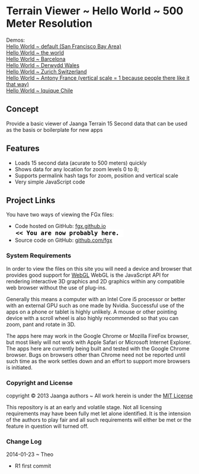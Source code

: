 Terrain Viewer ~ Hello World ~ 500 Meter Resolution
===================================================

Demos:  
[Hello World ~ default (San Francisco Bay Area)]( http://jaanga.github.io/terrain-viewer/hello-world/r1/hello-world.html )  
[Hello World ~ the world]( http://jaanga.github.io/terrain-viewer/hello-world/r1/hello-world.html#terrain/0#0#0#5 )  
[Hello World ~ Barcelona]( http://jaanga.github.io/terrain-viewer/hello-world/r1/hello-world.html#terrain-de15#64#47#10 )  
[Hello World ~ Derwydd Wales]( http://jaanga.github.io/terrain-viewer/hello-world/r1/hello-world.html#terrain-de15#62#42#15 )  
[Hello World ~ Zurich Switzerland]( http://jaanga.github.io/terrain-viewer/hello-world/r1/hello-world.html#terrain-de15#67#44#10 )  
[Hello World ~ Antony France (vertical scale = 1 because people there like it that way)]( http://jaanga.github.io/terrain-viewer/hello-world/r1/hello-world.html#terrain-de15#64#44#2 )  
[Hello World ~ Iquique Chile]( http://jaanga.github.io/terrain-viewer/hello-world/r1/hello-world.html#terrain-de15#39#71#14 )  


## Concept

Provide a basic viewer of Jaanga Terrain 15 Second data that can be used as the basis or boilerplate for new apps

## Features

- Loads 15 second data (acurate to 500 meters) quickly
- Shows data for any location for zoom levels 0 to 8;
- Supports permalink hash tags for zoom, position and vertical scale
- Very simple JavaScript code

## Project Links

You have two ways of viewing the FGx files:

* Code hosted on GitHub: [fgx.github.io]( http://jaanga.github.io/terrain-viewer/hello-world/ "view the files as apps." ) <input value="<< You are now probably here." size=28 style="font:bold 12pt monospace;border-width:0;" >  
* Source code on GitHub: [github.com/fgx]( https://github.com/jaanga/terrain-viewer/tree/gh-pages/hello-world/ "View the files as source code." ) <scan style=display:none ><< You are now probably here.</scan>



### System Requirements

In order to view the files on this site you will need a device and browser that provides good support for [WebGL](http://get.webgl.org/)
WebGL is the JavaScript API for rendering interactive 3D graphics and 2D graphics within any compatible web browser without the use of plug-ins. 

Generally this means a computer with an Intel Core i5 processor or better with an external GPU such as one made by Nvidia. 
Successful use of the apps on a phone or tablet is highly unlikely. 
A mouse or other pointing device with a scroll wheel is also highly recommended so that you can zoom, pant and rotate in 3D.

The apps here may work in the Google Chrome or Mozilla FireFox browser, but most likely will not work with Apple Safari or Microsoft Internet Explorer. 
The apps here are currently being built and tested with the Google Chrome browser. 
Bugs on browsers other than Chrome need not be reported until such time as the work settles down and an effort to support more browsers is initiated.



### Copyright and License
copyright &copy; 2013 Jaanga authors ~ All work herein is under the [MIT License](http://jaanga.github.io/libs/jaanga-copyright-and-mit-license.md)

This repository is at an early and volatile stage. Not all licensing requirements may have been fully met let alone identified. It is the intension of the authors to play fair and all such requirements will either be met or the feature in question will turned off.

### Change Log

2014-01-23 ~ Theo

* R1 first commit


